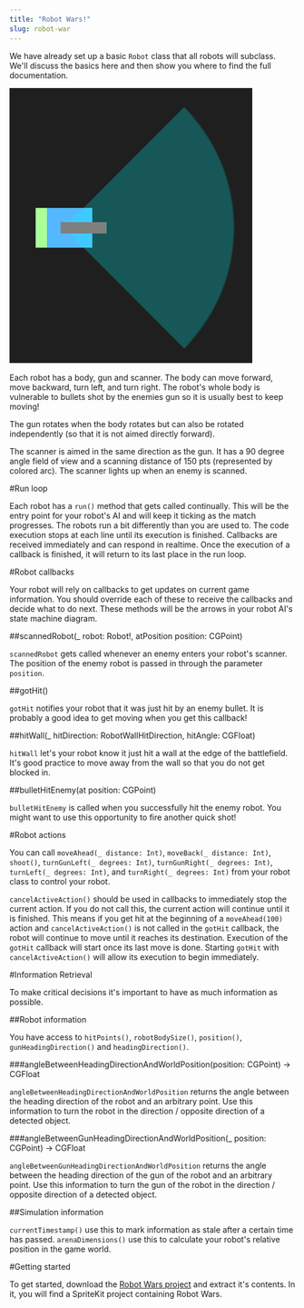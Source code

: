 ```yaml
---
title: "Robot Wars!"
slug: robot-war
---
```


We have already set up a basic `Robot` class that all robots will subclass. We'll discuss the basics here and then show you where to find the full documentation.

![](./robot.png)

Each robot has a body, gun and scanner. The body can move forward, move backward, turn left, and turn right. The robot's whole body is vulnerable to bullets shot by the enemies gun so it is usually best to keep moving!

The gun rotates when the body rotates but can also be rotated independently (so that it is not aimed directly forward).

The scanner is aimed in the same direction as the gun. It has a 90 degree angle field of view and a scanning distance of 150 pts (represented by colored arc). The scanner lights up when an enemy is scanned.

#Run loop

Each robot has a `run()` method that gets called continually. This will be the entry point for your robot's AI and will keep it ticking as the match progresses. The robots run a bit differently than you are used to. The code execution stops at each line until its execution is finished. Callbacks are received immediately and can respond in realtime. Once the execution of a callback is finished, it will return to its last place in the run loop.

#Robot callbacks

Your robot will rely on callbacks to get updates on current game information. You should override each of these to receive the callbacks and decide what to do next. These methods will be the arrows in your robot AI's state machine diagram.

##scannedRobot(_ robot: Robot!, atPosition position: CGPoint)

`scannedRobot` gets called whenever an enemy enters your robot's scanner. The position of the enemy robot is passed in through the parameter `position`.

##gotHit()

`gotHit` notifies your robot that it was just hit by an enemy bullet. It is probably a good idea to get moving when you get this callback!

##hitWall(_ hitDirection: RobotWallHitDirection, hitAngle: CGFloat)

`hitWall` let's your robot know it just hit a wall at the edge of the battlefield. It's good practice to move away from the wall so that you do not get blocked in.

##bulletHitEnemy(at position: CGPoint)

`bulletHitEnemy` is called when you successfully hit the enemy robot. You might want to use this opportunity to fire another quick shot!

#Robot actions

You can call `moveAhead(_ distance: Int)`, `moveBack(_ distance: Int)`, `shoot()`, `turnGunLeft(_ degrees: Int)`, `turnGunRight(_ degrees: Int)`, `turnLeft(_ degrees: Int)`, and `turnRight(_ degrees: Int)` from your robot class to control your robot.

`cancelActiveAction()` should be used in callbacks to immediately stop the current action. If you do not call this, the current action will continue until it is finished. This means if you get hit at the beginning of a `moveAhead(100)` action and `cancelActiveAction()` is not called in the `gotHit` callback, the robot will continue to move until it reaches its destination. Execution of the `gotHit` callback will start once its last move is done. Starting `gotHit` with `cancelActiveAction()` will allow its execution to begin immediately.

#Information Retrieval

To make critical decisions it's important to have as much information as possible.

##Robot information

You have access to `hitPoints()`, `robotBodySize()`, `position()`, `gunHeadingDirection()` and `headingDirection()`.

###angleBetweenHeadingDirectionAndWorldPosition(position: CGPoint) -> CGFloat

`angleBetweenHeadingDirectionAndWorldPosition` returns the angle between the heading direction of the robot and an arbitrary point. Use this information to turn the robot in the direction / opposite direction of a detected object.

###angleBetweenGunHeadingDirectionAndWorldPosition(_ position: CGPoint) -> CGFloat

`angleBetweenGunHeadingDirectionAndWorldPosition` returns the angle between the heading direction of the gun of the robot and an arbitrary point. Use this information to turn the gun of the robot in the direction / opposite direction of a detected object.

##Simulation information

`currentTimestamp()` use this to mark information as stale after a certain time has passed. `arenaDimensions()` use this to calculate your robot's relative position in the game world.

#Getting started

To get started, download the [Robot Wars project](https://github.com/MakeSchool-Tutorials/Robot-Wars-SpriteKit/archive/swift3.zip) and extract it's contents. In it, you will find a SpriteKit project containing Robot Wars.
